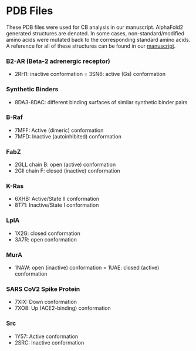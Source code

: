 # PDB Files

These PDB files were used for CB analysis in our manuscript. AlphaFold2 generated structures are denoted. In some cases, non-standard/modified amino acids were mutated back to the corresponding standard amino acids. A reference for all of these structures can be found in our [manuscript](https://www.biorxiv.org/content/10.1101/2025.05.03.652001v3).

### B2-AR (Beta-2 adrenergic receptor)

- 2RH1: inactive conformation
  = 3SN6: active (Gs) conformation

### Synthetic Binders

- 8DA3-8DAC: different binding surfaces of similar synthetic binder pairs

### B-Raf

- 7MFF: Active (dimeric) conformation
- 7MFD: Inactive (autoinhibited) conformation

### FabZ

- 2GLL chain B: open (active) conformation
- 2Gll chain F: closed (inactive) conformation

### K-Ras

- 6XHB: Active/State II conformation
- 8T71: Inactive/State I conformation

### LplA

- 1X2G: closed conformation
- 3A7R: open conformation

### MurA

- 1NAW: open (inactive) conformation
  = 1UAE: closed (active) conformation

### SARS CoV2 Spike Protein

- 7XIX: Down conformation
- 7XO8: Up (ACE2-binding) conformation

### Src

- 1Y57: Active conformation
- 2SRC: Inactive conformation
